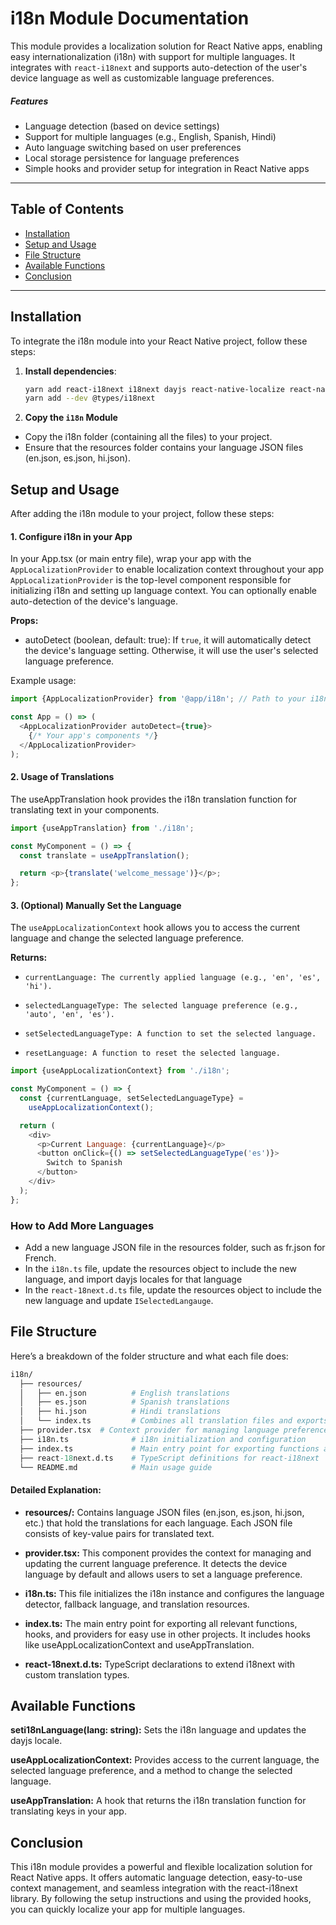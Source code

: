 # i18n Module Documentation

This module provides a localization solution for React Native apps, enabling easy internationalization (i18n) with support for multiple languages. It integrates with `react-i18next` and supports auto-detection of the user's device language as well as customizable language preferences.

##### Features

- Language detection (based on device settings)
- Support for multiple languages (e.g., English, Spanish, Hindi)
- Auto language switching based on user preferences
- Local storage persistence for language preferences
- Simple hooks and provider setup for integration in React Native apps

---

## Table of Contents

- [Installation](#installation)
- [Setup and Usage](#setup-and-usage)
- [File Structure](#file-structure)
- [Available Functions](#available-functions)
- [Conclusion](#conclusion)

---

## Installation

To integrate the i18n module into your React Native project, follow these steps:

1. **Install dependencies**:

   ```bash
   yarn add react-i18next i18next dayjs react-native-localize react-native-mmkv
   yarn add --dev @types/i18next
   ```

2. **Copy the `i18n` Module**

- Copy the i18n folder (containing all the files) to your project.
- Ensure that the resources folder contains your language JSON files (en.json, es.json, hi.json).

## Setup and Usage

After adding the i18n module to your project, follow these steps:

#### 1. Configure i18n in your App

In your App.tsx (or main entry file), wrap your app with the `AppLocalizationProvider` to enable localization context throughout your app
`AppLocalizationProvider` is the top-level component responsible for initializing i18n and setting up language context. You can optionally enable auto-detection of the device's language.

**Props:**

- autoDetect (boolean, default: true): If `true`, it will automatically detect the device's language setting. Otherwise, it will use the user's selected language preference.

Example usage:

```javascript
import {AppLocalizationProvider} from '@app/i18n'; // Path to your i18n module

const App = () => (
  <AppLocalizationProvider autoDetect={true}>
    {/* Your app's components */}
  </AppLocalizationProvider>
);
```

#### 2. Usage of Translations

The useAppTranslation hook provides the i18n translation function for translating text in your components.

```javascript
import {useAppTranslation} from './i18n';

const MyComponent = () => {
  const translate = useAppTranslation();

  return <p>{translate('welcome_message')}</p>;
};
```

#### 3. (Optional) Manually Set the Language

The `useAppLocalizationContext` hook allows you to access the current language and change the selected language preference.

**Returns:**

-     currentLanguage: The currently applied language (e.g., 'en', 'es', 'hi').
-     selectedLanguageType: The selected language preference (e.g., 'auto', 'en', 'es').
-     setSelectedLanguageType: A function to set the selected language.
-     resetLanguage: A function to reset the selected language.

```javascript
import {useAppLocalizationContext} from './i18n';

const MyComponent = () => {
  const {currentLanguage, setSelectedLanguageType} =
    useAppLocalizationContext();

  return (
    <div>
      <p>Current Language: {currentLanguage}</p>
      <button onClick={() => setSelectedLanguageType('es')}>
        Switch to Spanish
      </button>
    </div>
  );
};
```

### How to Add More Languages

- Add a new language JSON file in the resources folder, such as fr.json for French.
- In the `i18n.ts` file, update the resources object to include the new language, and import dayjs locales for that language
- In the `react-18next.d.ts` file, update the resources object to include the new language and update `ISelectedLangauge`.

## File Structure

Here’s a breakdown of the folder structure and what each file does:

```graphql
i18n/
  ├── resources/
  │   ├── en.json          # English translations
  │   ├── es.json          # Spanish translations
  │   ├── hi.json          # Hindi translations
  │   └── index.ts         # Combines all translation files and exports them
  ├── provider.tsx  # Context provider for managing language preferences
  ├── i18n.ts              # i18n initialization and configuration
  ├── index.ts             # Main entry point for exporting functions and hooks
  ├── react-18next.d.ts    # TypeScript definitions for react-i18next
  └── README.md            # Main usage guide

```

#### Detailed Explanation:

- **resources/:** Contains language JSON files (en.json, es.json, hi.json, etc.) that hold the translations for each language. Each JSON file consists of key-value pairs for translated text.

- **provider.tsx:** This component provides the context for managing and updating the current language preference. It detects the device language by default and allows users to set a language preference.

- **i18n.ts:** This file initializes the i18n instance and configures the language detector, fallback language, and translation resources.

- **index.ts:** The main entry point for exporting all relevant functions, hooks, and providers for easy use in other projects. It includes hooks like useAppLocalizationContext and useAppTranslation.

- **react-18next.d.ts:** TypeScript declarations to extend i18next with custom translation types.

## Available Functions

**seti18nLanguage(lang: string):** Sets the i18n language and updates the dayjs locale.

**useAppLocalizationContext:** Provides access to the current language, the selected language preference, and a method to change the selected language.

**useAppTranslation:** A hook that returns the i18n translation function for translating keys in your app.

## Conclusion

This i18n module provides a powerful and flexible localization solution for React Native apps. It offers automatic language detection, easy-to-use context management, and seamless integration with the react-i18next library. By following the setup instructions and using the provided hooks, you can quickly localize your app for multiple languages.
